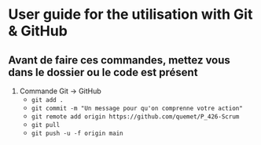 User guide for the utilisation with Git & GitHub
======
## Avant de faire ces commandes, mettez vous dans le dossier ou le code est présent
1. Commande Git -> GitHub
   * `git add .`
   * `git commit -m "Un message pour qu'on comprenne votre action"`
   * `git remote add origin https://github.com/quemet/P_426-Scrum`
   * `git pull`
   * `git push -u -f origin main`
